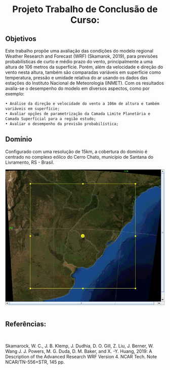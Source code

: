 <h1 align=center>Projeto Trabalho de Conclusão de Curso:</h1>


<h2>Objetivos</h2>

<p>Este trabalho propõe uma avaliação das condições do modelo regional Weather Research and Forecast (WRF) (Skamarok, 2019), para previsões probabilísticas de curto e médio prazo do vento, principalmente a uma altura de 106 metros da superfície. Porém, além da velocidade e direção do vento nesta altura, também são comparadas variáveis em superfície como temperatura, pressão e umidade relativa do ar usando os dados das estações do Instituto Nacional de Meteorologia (INMET). Com os resultados avalia-se o desempenho do modelo em diversos aspectos, como por exemplo:</p>

    • Análise da direção e velocidade do vento a 106m de altura e também variáveis em superfície;
    • Avaliar opções de parametrização da Camada Limite Planetária e Camada Superfícial para a região estudo;
    • Avaliar o desempenho da previsão probabilística;



<h2>Domínio</h2>
<p>Configurado com uma resolução de 15km, a cobertura do domínio é centrado no complexo eólico do Cerro Chato, município de Santana do Livramento, RS - Brasil.</p>
<img align=center src="https://github.com/lucasdmarten/tcc/blob/master/tcc/imgs/dominio/projection.jpg?raw=true">

<br>
<br>

<h2>Referências:</h2>
<br>

<p> Skamarock, W. C., J. B. Klemp, J. Dudhia, D. O. Gill, Z. Liu, J. Berner, W. Wang J. J. Powers, M. G. Duda, D. M. Baker, and X. -Y. Huang, 2019: A Description of the Advanced Research WRF Version 4. NCAR Tech. Note NCAR/TN-556+STR, 145 pp. </p>